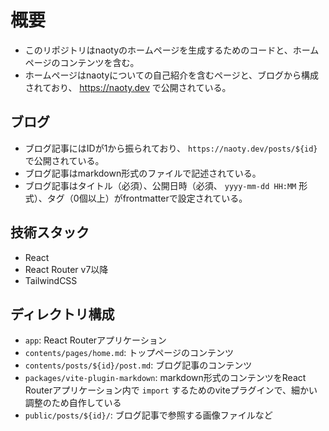 # 概要
- このリポジトリはnaotyのホームページを生成するためのコードと、ホームページのコンテンツを含む。
- ホームページはnaotyについての自己紹介を含むページと、ブログから構成されており、 https://naoty.dev で公開されている。

## ブログ
- ブログ記事にはIDが1から振られており、 `https://naoty.dev/posts/${id}` で公開されている。
- ブログ記事はmarkdown形式のファイルで記述されている。
- ブログ記事はタイトル（必須）、公開日時（必須、 `yyyy-mm-dd HH:MM` 形式）、タグ（0個以上）がfrontmatterで設定されている。

## 技術スタック
- React
- React Router v7以降
- TailwindCSS

## ディレクトリ構成
- `app`: React Routerアプリケーション
- `contents/pages/home.md`: トップページのコンテンツ
- `contents/posts/${id}/post.md`: ブログ記事のコンテンツ
- `packages/vite-plugin-markdown`: markdown形式のコンテンツをReact Routerアプリケーション内で `import` するためのviteプラグインで、細かい調整のため自作している
- `public/posts/${id}/`: ブログ記事で参照する画像ファイルなど
